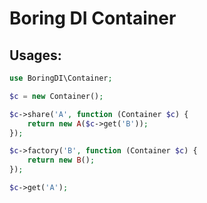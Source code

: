 # Boring DI Container

## Usages:
```php
use BoringDI\Container;

$c = new Container();

$c->share('A', function (Container $c) {
    return new A($c->get('B'));
});

$c->factory('B', function (Container $c) {
    return new B();
});

$c->get('A');
```

